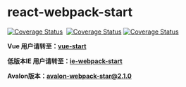 # react-webpack-start
[![Coverage Status](https://travis-ci.org/sayll/react-webpack-start.svg?branch=master)](https://travis-ci.org/sayll/react-webpack-start)  [![Coverage Status](https://coveralls.io/repos/github/sayll/react-webpack-start/badge.svg)](https://coveralls.io/github/sayll/react-webpack-start) [![Coverage Status](https://codeclimate.com/github/sayll/react-webpack-start/badges/gpa.svg)](https://codeclimate.com/github/sayll/react-webpack-start)

<b>Vue 用户请转至：[vue-start](https://github.com/sayll/vue-start)</b>

<b>低版本IE 用户请转至：[ie-webpack-start](https://github.com/sayll/ie-webpack-start)</b>

<b>Avalon版本：[avalon-webpack-star@2.1.0](https://github.com/sayll/avalon-webpack-start/tree/v2.1.0)